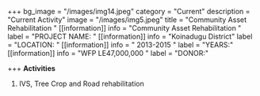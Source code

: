 +++
bg_image = "/images/img14.jpeg"
category = "Current"
description = "Current Activity"
image = "/images/img5.jpeg"
title = "Community Asset Rehabilitation  "
[[information]]
info = "Community Asset Rehabilitation  "
label = "PROJECT NAME: "
[[information]]
info = "Koinadugu District"
label = "LOCATION: "
[[information]]
info = " 2013-2015 "
label = "YEARS:"
[[information]]
info = "WFP  LE47,000,000 "
label = "DONOR:"

+++
**Activities**

1. IVS, Tree Crop and Road rehabilitation